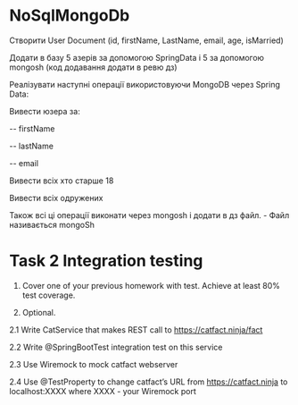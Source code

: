 # NoSqlMongoDb
Створити User Document (id, firstName, LastName, email, age, isMarried)

Додати в базу 5 азерів за допомогою SpringData i 5 за допомогою mongosh (код додавання додати в ревю дз)

Реалізувати наступні операції використовуючи MongoDB через Spring Data:

Вивести юзера за:

-- firstName

-- lastName

-- email

Вивести всіх хто старше 18

Вивести всіх одружених

Також всі ці операції виконати через mongosh i додати в дз файл. - Файл називається mongoSh
# Task 2 Integration testing
1)  Cover one of your previous homework with test. Achieve at least 80% test coverage.

2) Optional.  

2.1 Write CatService that makes REST call to https://catfact.ninja/fact

2.2 Write @SpringBootTest integration test on this service

2.3 Use Wiremock to mock catfact webserver

2.4 Use @TestProperty to change catfact’s URL from https://catfact.ninja to localhost:XXXX where XXXX - your Wiremock port
